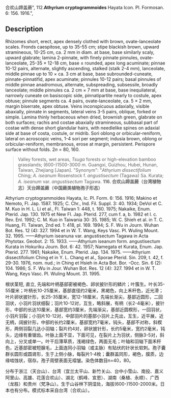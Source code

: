 合欢山蹄盖蕨",
112.**Athyrium cryptogrammoides** Hayata Icon. Pl. Formosan. 6: 156. 1916.",

## Description
Rhizomes short, erect, apex densely clothed with brown, ovate-lanceolate scales. Fronds caespitose, up to 35-55 cm; stipe blackish brown, upward stramineous, 10-25 cm, ca. 2 mm in diam. at base, base similarly scaly, upward glabrate; lamina 2-pinnate, with finely pinnate pinnules, ovate-lanceolate, 25-35 × 12-18 cm, base ± rounded, apex long acuminate; pinnae 10-12 pairs, alternate, slightly ascending, stalked (stalk 2-4 mm), lanceolate, middle pinnae up to 10 × ca. 3 cm at base, base subrounded-cuneate, pinnate-pinnatifid, apex acuminate; pinnules 10-12 pairs; basal pinnules of middle pinnae anadromous, alternate, subspreading, subsessile, broadly lanceolate; middle pinnules ca. 2 cm × 7 mm at base, base inequilateral, narrowly cuneate on basiscopic side, pinnatipartite nearly to costule, apex obtuse; pinnule segments ca. 4 pairs, ovate-lanceolate, ca. 5 × 2 mm, margin biserrate, apex obtuse. Veins inconspicuous adaxially, visible abaxially, pinnate in segments, lateral veins 3-5 pairs, oblique, forked or simple. Lamina thinly herbaceous when dried, brownish green, glabrate on both surfaces; rachis and costae abaxially stramineous, subbasal part of costae with dense short glandular hairs, with needlelike spines on adaxial side at base of costa, costule, or midrib. Sori oblong or orbicular-reniform, lateral on acroscopic veins, 1-4 sori per segment; indusia brown, oblong or orbicular-reniform, membranous, erose at margin, persistent. Perispore surface without folds. 2*n* = 80, 160.

> Valley forests, wet areas, *Tsuga* forests or high-elevation bamboo grasslands; (600-)1500-3000 m. Guangxi, Guizhou, Hubei, Hunan, Taiwan, Zhejiang [Japan].
  "Synonym": "*Athyrium dissectifolium* Ching; *A. iseanum* Rosenstock f. *angustisectum* (Tagawa) Sa. Kurata; *A. iseanum* var. *angustisectum* Tagawa.
**116. 合欢山蹄盖蕨（台湾植物志）天台蹄盖蕨（中国蕨类植物孢子形态）**

Athyrium cryptogrammoides Hayata, Ic. Pl. Form. 6: 156. 1916; Makino et Nemoto, Fl. Jap. 1587. 1925; C. Chr., Ind. Fil. Suppl. 3: 40. 1934; DeVol et C. M. Kuo in H. L. Li et al., Fl. Taiwan 1: 448, t. 160. 1975; Nakaike, Enum. Pterid. Jap. 130. 1975 et New Fl. Jap. Pterid. 277, cum f. a, b. 1982 et l. c. Rev. Enl. 1992; C. M. Kuo in Taiwania 30: 35. 1985; W. C. Shieh et al. in T. C. Huang, Fl. Taiwan, 2nd ed. 1: 418, pl. 169. 1994; S. F. Wu in Journ. Wuhan Bot. Res. 12 (4): 327. 1994 et in W. T. Wang, Keys Vasc. Pl. Wuling Mount. 32. 1995. ——Athyrium iseanuna var. angustisectum Tagawa in Acta Phytotax. Geobot. 2: 15. 1933. ——Athyrium iseanum form. angustisectum Kurata in Hokuriku Journ. Bot. 6: 42. 1957; Namegata et Kurata, Enum. Jap. Pterid. 277. 1961; Nakaike, Enum. Pterid. Jap. 134. 1975. ——Athyrium dissectifolium Ching et in Y. L. Chang et al., Sporae Pterid. Sin. 209, t. 42, f. 29-30. 1976, nom. nud.; in Ching et Hsieh in Acta Bot. Bor. -Occ. Sin. 6 (2): 104. 1986; S. F. Wu in Jour. Wuhan Bot. Res. 12 (4): 327. 1994 et in W. T. Wang, Keys Vasc. Pl. Wuling Mount. 31. 1995.

根状茎短, 直立, 先端和叶柄基部密被褐色、卵状披针形的鳞片；叶簇生。叶长35-55厘米；叶柄长10-25厘米，基部直径约2毫米，黑褐色，向上禾秆色，近光滑；叶片卵状披针形，长25-35厘米，宽12-18厘米，先端长渐尖，基部近圆形，二回羽状，小羽片羽状细裂；羽片10-12对，互生，略斜展，有柄（长2-4毫米），披针形，中部的长达10厘米，基部宽约3厘米，先端渐尖，基部近圆楔形，一回羽状，小羽片羽裂；小羽片10-12对，中部羽片的基部小羽片上先出，互生，近平展，近无柄，阔披针形，中部的长约2厘米，基部宽约7毫米，钝头，基部不对称，斜楔形，两侧羽裂几达小羽轴；裂片约4对，卵状披针形，长约5毫米，宽约2毫米，钝头，边缘有重锯齿。叶脉上面不显，下面可见，在裂片上为羽状，侧脉3-5对，斜向上，分叉或单一。叶干后薄草质，浅褐绿色，两面无毛；叶轴和羽轴下面禾秆色，近基部密被短腺毛，上面连同小羽轴（或主脉）有贴伏的针状长软刺。孢子囊群长圆形或圆肾形，生于上侧小脉，每裂片1-4枚；囊群盖同形，褐色，膜质，边缘啮蚀状，宿存。孢子周壁表面无褶皱。染色体数目n=40，80。

分布于浙江（天台山）、台湾（宜兰太平山、新竹关山、台中小雪山、南投、嘉义阿里山、高雄、花莲合欢山）、湖北（鹤峰、宣恩）、湖南（桑植、永顺）、广西（龙胜）和贵州（梵净山）。生于山谷林下阴湿处，海拔(600-)1500-2000米。日本也有分布。模式标本采自台湾（合欢山）。
